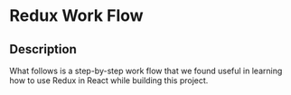# Redux Work Flow

## Description
What follows is a step-by-step work flow that we found useful in learning how to use Redux in React while building this project.


